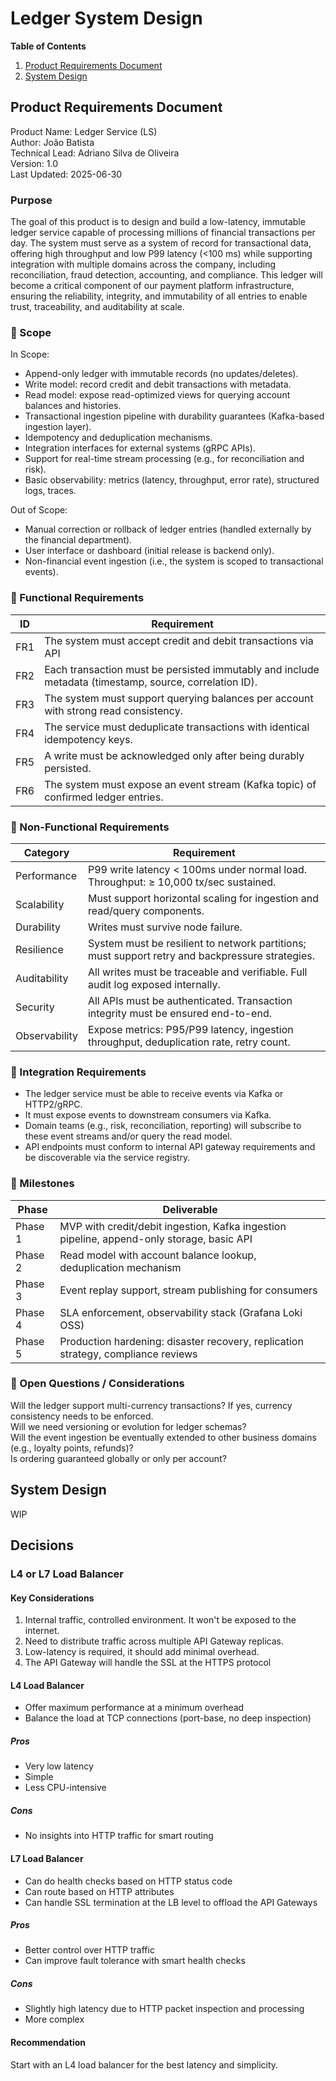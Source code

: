 # Ledger System Design

**Table of Contents**
1. [Product Requirements Document](#PRD)
2. [System Design](#system-design)

   
## <a name="PRD"></a> Product Requirements Document 
Product Name: Ledger Service (LS)  
Author: João Batista  
Technical Lead: Adriano Silva de Oliveira  
Version: 1.0  
Last Updated: 2025-06-30  

### Purpose
The goal of this product is to design and build a low-latency, immutable ledger service capable of processing millions of financial transactions per day. The system must serve as a system of record for transactional data, offering high throughput and low P99 latency (<100 ms) while supporting integration with multiple domains across the company, including reconciliation, fraud detection, accounting, and compliance.
This ledger will become a critical component of our payment platform infrastructure, ensuring the reliability, integrity, and immutability of all entries to enable trust, traceability, and auditability at scale.

### 🧩 Scope

In Scope:
- Append-only ledger with immutable records (no updates/deletes).
- Write model: record credit and debit transactions with metadata.
- Read model: expose read-optimized views for querying account balances and histories.
- Transactional ingestion pipeline with durability guarantees (Kafka-based ingestion layer).
- Idempotency and deduplication mechanisms.
- Integration interfaces for external systems (gRPC APIs).
- Support for real-time stream processing (e.g., for reconciliation and risk).
- Basic observability: metrics (latency, throughput, error rate), structured logs, traces.

Out of Scope:
- Manual correction or rollback of ledger entries (handled externally by the financial department).
- User interface or dashboard (initial release is backend only).
- Non-financial event ingestion (i.e., the system is scoped to transactional events).

### 🧪 Functional Requirements
| ID  | Requirement                                                                                            |
| --- | ------------------------------------------------------------------------------------------------------ |
| FR1 | The system must accept credit and debit transactions via API                                           |
| FR2 | Each transaction must be persisted immutably and include metadata (timestamp, source, correlation ID). |
| FR3 | The system must support querying balances per account with strong read consistency.                    |
| FR4 | The service must deduplicate transactions with identical idempotency keys.                             |
| FR5 | A write must be acknowledged only after being durably persisted.                                       |
| FR6 | The system must expose an event stream (Kafka topic) of confirmed ledger entries.                      |

### 🚦 Non-Functional Requirements
| Category      | Requirement                                                                                     |
| ------------- | ----------------------------------------------------------------------------------------------- |
| Performance   | P99 write latency < 100ms under normal load. Throughput: ≥ 10,000 tx/sec sustained.             |
| Scalability   | Must support horizontal scaling for ingestion and read/query components.                        |
| Durability    | Writes must survive node failure.                                                               |
| Resilience    | System must be resilient to network partitions; must support retry and backpressure strategies. |
| Auditability  | All writes must be traceable and verifiable. Full audit log exposed internally.                 |
| Security      | All APIs must be authenticated. Transaction integrity must be ensured end-to-end.               |
| Observability | Expose metrics: P95/P99 latency, ingestion throughput, deduplication rate, retry count.         |

### 🔗 Integration Requirements
- The ledger service must be able to receive events via Kafka or HTTP2/gRPC.
- It must expose events to downstream consumers via Kafka.
- Domain teams (e.g., risk, reconciliation, reporting) will subscribe to these event streams and/or query the read model.
- API endpoints must conform to internal API gateway requirements and be discoverable via the service registry.

### 🚀 Milestones
| Phase   | Deliverable                                                                               |
| ------- | ----------------------------------------------------------------------------------------- |
| Phase 1 | MVP with credit/debit ingestion, Kafka ingestion pipeline, append-only storage, basic API |
| Phase 2 | Read model with account balance lookup, deduplication mechanism                           |
| Phase 3 | Event replay support, stream publishing for consumers                                     |
| Phase 4 | SLA enforcement, observability stack (Grafana Loki OSS)                                   |
| Phase 5 | Production hardening: disaster recovery, replication strategy, compliance reviews         |

### 📓 Open Questions / Considerations

Will the ledger support multi-currency transactions? If yes, currency consistency needs to be enforced.  
Will we need versioning or evolution for ledger schemas?  
Will the event ingestion be eventually extended to other business domains (e.g., loyalty points, refunds)?  
Is ordering guaranteed globally or only per account?  

## <a name="system-design"></a>  System Design

WIP

## Decisions
### L4 or L7 Load Balancer
#### Key Considerations
1. Internal traffic, controlled environment. It won't be exposed to the internet.
2. Need to distribute traffic across multiple API Gateway replicas.
3. Low-latency is required, it should add minimal overhead.
4. The API Gateway will handle the SSL at the HTTPS protocol
#### L4 Load Balancer
- Offer maximum performance at a minimum overhead
- Balance the load at TCP connections (port-base, no deep inspection)
##### Pros
- Very low latency
- Simple
- Less CPU-intensive
##### Cons
- No insights into HTTP traffic for smart routing
#### L7 Load Balancer
- Can do health checks based on HTTP status code
- Can route based on HTTP attributes
- Can handle SSL termination at the LB level to offload the API Gateways
##### Pros
- Better control over HTTP traffic
- Can improve fault tolerance with smart health checks
##### Cons
- Slightly high latency due to HTTP packet inspection and processing
- More complex
#### Recommendation
Start with an L4 load balancer for the best latency and simplicity.

